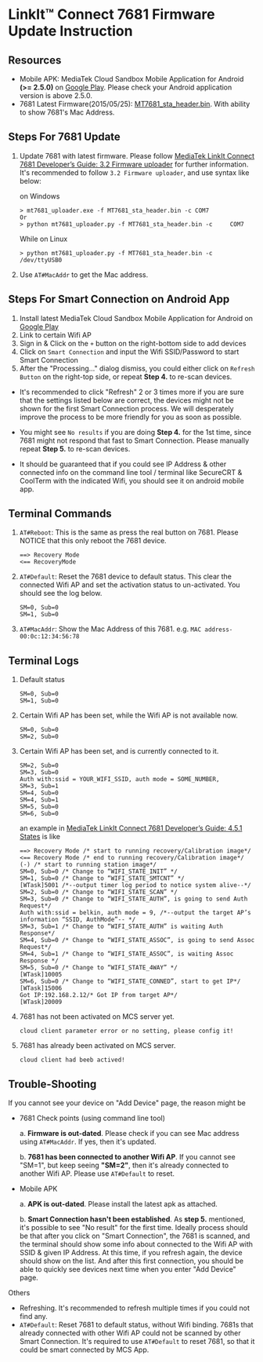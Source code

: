 # LinkIt™ Connect 7681 Firmware Update Instruction


## Resources

- Mobile APK: MediaTek Cloud Sandbox Mobile Application for Android **(>= 2.5.0)** on [Google Play](https://play.google.com/store/apps/details?id=com.mediatek.iotcloud). Please check your Android application version is above 2.5.0.
- 7681 Latest Firmware(2015/05/25): [MT7681_sta_header.bin](https://s3-ap-southeast-1.amazonaws.com/mtk.linkit/mcs-resources/firmwares/MT7681_sta_header.bin). With ability to show 7681's Mac Address.

## Steps For 7681 Update

1. Update 7681 with latest firmware. Please follow [MediaTek LinkIt Connect 7681 Developer’s Guide: 3.2 Firmware uploader](https://labs.mediatek.com/fileMedia/download/60b77480-f08e-46de-b4ab-513916dcff75) for further information. It's recommended to follow `3.2 Firmware uploader`, and use syntax like below:

	on Windows

	```
	> mt7681_uploader.exe -f MT7681_sta_header.bin -c COM7
	Or
	> python mt7681_uploader.py -f MT7681_sta_header.bin -c 	COM7
	```

	While on Linux

	```
	> python mt7681_uploader.py -f MT7681_sta_header.bin -c /dev/ttyUSB0
	```


2. Use `AT#MacAddr` to get the Mac address.


## Steps For Smart Connection on Android App

1. Install latest MediaTek Cloud Sandbox Mobile Application for Android on [Google Play](https://play.google.com/store/apps/details?id=com.mediatek.iotcloud)
2. Link to certain Wifi AP
3. Sign in & Click on the `+` button on the right-bottom side to add devices
4. Click on `Smart Connection` and input the Wifi SSID/Password to start Smart Connection
5. After the "Processing..." dialog dismiss, you could either click on `Refresh Button` on the right-top side, or repeat **Step 4.** to re-scan devices.

- It's recommended to click "Refresh" 2 or 3 times more if you are sure that the settings listed below are correct, the devices might not be shown for the first Smart Connection process. We will desperately improve the process to be more friendly for you as soon as possible.

- You might see `No results` if you are doing **Step 4.** for the 1st time, since 7681 might not respond that fast to Smart Connection. Please manually repeat **Step 5.** to re-scan devices.

- It should be guaranteed that if you could see IP Address & other connected info on the command line tool / terminal like SecureCRT & CoolTerm with the indicated Wifi, you should see it on android mobile app.


## Terminal Commands

1. `AT#Reboot`: This is the same as press the real button on 7681. Please NOTICE that this only reboot the 7681 device.

	```
	==> Recovery Mode
	<== RecoveryMode
	```

2. `AT#Default`: Reset the 7681 device to default status. This clear the connected Wifi AP and set the activation status to un-activated. You should see the log below.

	```
	SM=0, Sub=0
	SM=1, Sub=0
	```

3. `AT#MacAddr`: Show the Mac Address of this 7681. e.g. `MAC address-00:0c:12:34:56:78`



## Terminal Logs

1. Default status

	```
	SM=0, Sub=0
	SM=1, Sub=0
	```


2. Certain Wifi AP has been set, while the Wifi AP is not available now.

	```
	SM=0, Sub=0
	SM=2, Sub=0
	```

3. Certain Wifi AP has been set, and is currently connected to it.

	```
	SM=2, Sub=0
	SM=3, Sub=0
	Auth with:ssid = YOUR_WIFI_SSID, auth mode = SOME_NUMBER,
	SM=3, Sub=1
	SM=4, Sub=0
	SM=4, Sub=1
	SM=5, Sub=0
	SM=6, Sub=0
	```
	an example in [MediaTek LinkIt Connect 7681 Developer’s Guide: 4.5.1 States](https://labs.mediatek.com/fileMedia/download/60b77480-f08e-46de-b4ab-513916dcff75) is like

	```
	==> Recovery Mode /* start to running recovery/Calibration image*/
	<== Recovery Mode /* end to running recovery/Calibration image*/
	(-) /* start to running station image*/
	SM=0, Sub=0 /* Change to “WIFI_STATE_INIT” */
	SM=1, Sub=0 /* Change to “WIFI_STATE_SMTCNT” */
	[WTask]5001 /*--output timer log period to notice system alive--*/
	SM=2, Sub=0 /* Change to “WIFI_STATE_SCAN” */
	SM=3, Sub=0 /* Change to “WIFI_STATE_AUTH”, is going to send Auth Request*/
	Auth with:ssid = belkin, auth mode = 9, /*--output the target AP’s information “SSID, AuthMode”-- */
	SM=3, Sub=1 /* Change to “WIFI_STATE_AUTH” is waiting Auth Response*/
	SM=4, Sub=0 /* Change to “WIFI_STATE_ASSOC”, is going to send Assoc Request*/
	SM=4, Sub=1 /* Change to “WIFI_STATE_ASSOC”, is waiting Assoc Response */
	SM=5, Sub=0 /* Change to “WIFI_STATE_4WAY” */
	[WTask]10005
	SM=6, Sub=0 /* Change to “WIFI_STATE_CONNED”, start to get IP*/
	[WTask]15006
	Got IP:192.168.2.12/* Got IP from target AP*/
	[WTask]20009
	```

4. 7681 has not been activated on MCS server yet.

	```
	cloud client parameter error or no setting, please config it!
	```

5. 7681 has already been activated on MCS server.

	```
	cloud client had beeb actived!
	```


## Trouble-Shooting

If you cannot see your device on "Add Device" page, the reason might be

- 7681 Check points (using command line tool)

	a. __Firmware is out-dated__. Please check if you can see Mac address using `AT#MacAddr`. If yes, then it's updated.

	b. __7681 has been connected to another Wifi AP__. If you cannot see  "SM=1", but keep seeing __"SM=2"__, then it's already connected to another Wifi AP. Please use `AT#Default` to reset.

- Mobile APK

	a. __APK is out-dated__. Please install the latest apk as attached.

	b. __Smart Connection hasn't been established__. As **step 5.** mentioned, it's possible to see "No result" for the first time. Ideally process should be that after you click on "Smart Connection", the 7681 is scanned, and the terminal should show some info about connected to the Wifi AP with SSID & given IP Address. At this time, if you refresh again, the device should show on the list. And after this first connection, you should be able to quickly see devices next time when you enter "Add Device" page.


Others

- Refreshing. It's recommended to refresh multiple times if you could not find any.
- `AT#Default`: Reset 7681 to default status, without Wifi binding. 7681s that already connected with other Wifi AP could not be scanned by other Smart Connection. It's required to use `AT#Default` to reset 7681, so that it could be smart connected by MCS App.
